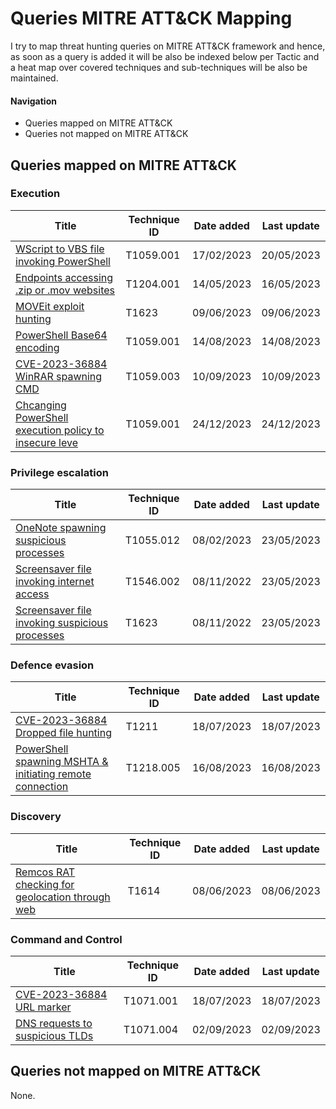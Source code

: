 # Queries MITRE ATT&CK Mapping

I try to map threat hunting queries on MITRE ATT&CK framework and hence, as soon as a query is added it will be also be indexed below per Tactic and a heat map over covered techniques and sub-techniques will be also be maintained.

#### Navigation
- Queries mapped on MITRE ATT&CK
- Queries not mapped on MITRE ATT&CK

## Queries mapped on MITRE ATT&CK

### Execution

| Title        | Technique ID           | Date added  | Last update |
|---------------|---------------|-------|-------|
| [WScript to VBS file invoking PowerShell](https://github.com/cyb3rmik3/KQL-threat-hunting-queries/blob/main/01.ThreatHunting/wscript-vbs-spawning-suspicious-processes.md)      | T1059.001 | 17/02/2023 | 20/05/2023 |
| [Endpoints accessing .zip or .mov websites](https://github.com/cyb3rmik3/KQL-threat-hunting-queries/blob/main/01.ThreatHunting/network-zipandmov-access.md)      | T1204.001 | 14/05/2023 | 16/05/2023 |
| [MOVEit exploit hunting](https://github.com/cyb3rmik3/KQL-threat-hunting-queries/blob/main/01.ThreatHunting/MOVEit-exploit-hunting.md)      | T1623 | 09/06/2023 | 09/06/2023 |
| [PowerShell Base64 encoding](https://github.com/cyb3rmik3/KQL-threat-hunting-queries/blob/main/01.ThreatHunting/powershell-base64-encoding.md)   | T1059.001 | 14/08/2023 | 14/08/2023 |
| [CVE-2023-36884 WinRAR spawning CMD](https://github.com/cyb3rmik3/KQL-threat-hunting-queries/blob/main/01.ThreatHunting/CVE-2023-38831-winrar-spawning-cmd.md)      | T1059.003 | 10/09/2023 | 10/09/2023 |
| [Chcanging PowerShell execution policy to insecure leve](https://github.com/cyb3rmik3/KQL-threat-hunting-queries/blob/main/01.ThreatHunting/changing-powershell-execution-policy-to-insecure-level.md)      | T1059.001 | 24/12/2023 | 24/12/2023 |

### Privilege escalation

| Title        | Technique ID           | Date added  | Last update |
|---------------|---------------|-------|-------|
| [OneNote spawning suspicious processes](https://github.com/cyb3rmik3/KQL-threat-hunting-queries/blob/main/01.ThreatHunting/wscript-vbs-spawning-suspicious-processes.md)      | T1055.012 | 08/02/2023 | 23/05/2023 |
| [Screensaver file invoking internet access](https://github.com/cyb3rmik3/KQL-threat-hunting-queries/blob/main/01.ThreatHunting/screensaver-file-invoking-internet-access.md)      | T1546.002 | 08/11/2022 | 23/05/2023 |
| [Screensaver file invoking suspicious processes](https://github.com/cyb3rmik3/KQL-threat-hunting-queries/blob/main/01.ThreatHunting/screensaver-file-invoking-suspicious-processes.md)      | T1623 | 08/11/2022 | 23/05/2023 |

### Defence evasion

| Title        | Technique ID           | Date added  | Last update |
|---------------|---------------|-------|-------|
| [CVE-2023-36884 Dropped file hunting](https://github.com/cyb3rmik3/KQL-threat-hunting-queries/blob/main/01.ThreatHunting/CVE-2023-36884-dropped-file.md)      | T1211 | 18/07/2023 | 18/07/2023 |
| [PowerShell spawning MSHTA & initiating remote connection](https://github.com/cyb3rmik3/KQL-threat-hunting-queries/blob/main/01.ThreatHunting/powershell-spawning-mshta-initiating-connection.md)      | T1218.005 | 16/08/2023 | 16/08/2023 |

### Discovery

| Title        | Technique ID           | Date added  | Last update |
|---------------|---------------|-------|-------|
| [Remcos RAT checking for geolocation through web](https://github.com/cyb3rmik3/KQL-threat-hunting-queries/blob/main/01.ThreatHunting/remcos-rat-checking-for-geolocation.md)      | T1614 | 08/06/2023 | 08/06/2023 |

### Command and Control

| Title        | Technique ID           | Date added  | Last update |
|---------------|---------------|-------|-------|
| [CVE-2023-36884 URL marker](https://github.com/cyb3rmik3/KQL-threat-hunting-queries/blob/main/01.ThreatHunting/CVE-2023-36884-url-marker.md)      | T1071.001 | 18/07/2023 | 18/07/2023 |
| [DNS requests to suspicious TLDs](https://github.com/cyb3rmik3/KQL-threat-hunting-queries/blob/main/01.ThreatHunting/dns-requests-to-suspicious-tlds.md)      | T1071.004 | 02/09/2023 | 02/09/2023 |

## Queries not mapped on MITRE ATT&CK
None.
